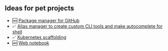 ## Ideas for pet projects

- 🆕 [Package manager for GitHub](./github-package-manager)
- ✅ [Alias manager to create custom CLI tools and make autocomplete for shell](./alias-manager)
- ✅ [Kubernetes scaffolding](./kubernetes-scaffolding)
- 🆕 [Web notebook](./web-notebook)
